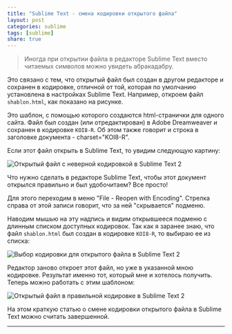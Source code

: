 ```yaml
---
title: "Sublime Text - смена кодировки открытого файла"
layout: post
categories: sublime
tags: [sublime]
share: true
---
```


> Иногда при открытии файла в редакторе Sublime Text вместо читаемых символов можно увидеть абракадабру.

Это связано с тем, что открытый файл был создан в другом редакторе и сохранен в кодировке, отличной от той, которая по умолчанию установлена в настройках Sublime Text. Например, откроем файл `shablon.html`, как показано на рисунке.

Это шаблон, с помощью которого создаются html-странички для одного сайта. Файл был создан (или отредактирован) в Adobe Dreamweaver и сохранен в кодировке `KOI8-R`. Об этом также говорит и строка в заголовке документа - charset="KOI8-R".

Если этот файл открыть в Sublime Text, то увидим следующую картину:

![Открытый файл с неверной кодировкой в Sublime Text 2]({{site.url}}/images/uploads/2013/07/SublimeEncoding_1.jpg)

Что нужно сделать в редакторе Sublime Text, чтобы этот документ открылся правильно и был удобочитаем? Все просто!

Для этого переходим в меню "File - Reopen with Encoding". Стрелка справа от этой записи говорит, что за ней "скрывается" подменю.

Наводим мышью на эту надпись и видим открывшееся подменю с длинным списком доступных кодировок. Так как я заранее знаю, что файл `shablon.html` был создан в кодировке `KOI8-R`, то выбираю ее из списка:

![Выбор кодировки для открытого файла в Sublime Text 2]({{site.url}}/images/uploads/2013/07/SublimeEncoding_2.jpg)

Редактор заново откроет этот файл, но уже в указанной мною кодировке. Результат именно тот, который мне и хотелось получить. Теперь можно работать с этим шаблоном:

![Открытый файл в правильной кодировке в Sublime Text 2]({{site.url}}/images/uploads/2013/07/SublimeEncoding_3.jpg)

На этом краткую статью о смене кодировки открытого файла в Sublime Text можно считать завершенной.

---